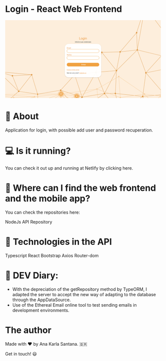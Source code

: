 # Login - React Web Frontend

![Alt text](image.png)

# 📔 About
Application for login, with possible add user and password recuperation.

# 💻 Is it running?
You can check it out up and running at Netlify by clicking here.

# 👀 Where can I find the web frontend and the mobile app?
You can check the repositories here:

NodeJs API Repository

# 🚀 Technologies in the API
Typescript
React
Bootstrap
Axios
Router-dom

# 📖 DEV Diary:
- With the depreciation of the getRepository method by TypeORM, I adapted the server to accept the new way of adapting to the database through the AppDataSource.
- Use of the Ethereal Email online tool to test sending emails in development environments.

# The author
Made with ❤️ by Ana Karla Santana. 🇧🇷

Get in touch! 😃

 